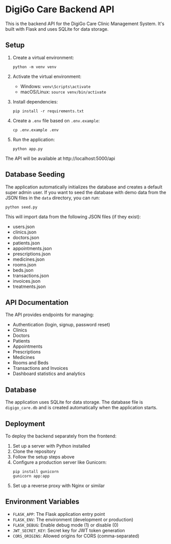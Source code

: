 # DigiGo Care Backend API

This is the backend API for the DigiGo Care Clinic Management System. It's built with Flask and uses SQLite for data storage.

## Setup

1. Create a virtual environment:
   ```
   python -m venv venv
   ```

2. Activate the virtual environment:
   - Windows: `venv\Scripts\activate`
   - macOS/Linux: `source venv/bin/activate`

3. Install dependencies:
   ```
   pip install -r requirements.txt
   ```

4. Create a `.env` file based on `.env.example`:
   ```
   cp .env.example .env
   ```

5. Run the application:
   ```
   python app.py
   ```

The API will be available at http://localhost:5000/api

## Database Seeding

The application automatically initializes the database and creates a default super admin user. If you want to seed the database with demo data from the JSON files in the `data` directory, you can run:

```
python seed.py
```

This will import data from the following JSON files (if they exist):
- users.json
- clinics.json
- doctors.json
- patients.json
- appointments.json
- prescriptions.json
- medicines.json
- rooms.json
- beds.json
- transactions.json
- invoices.json
- treatments.json

## API Documentation

The API provides endpoints for managing:
- Authentication (login, signup, password reset)
- Clinics
- Doctors
- Patients
- Appointments
- Prescriptions
- Medicines
- Rooms and Beds
- Transactions and Invoices
- Dashboard statistics and analytics

## Database

The application uses SQLite for data storage. The database file is `digigo_care.db` and is created automatically when the application starts.

## Deployment

To deploy the backend separately from the frontend:

1. Set up a server with Python installed
2. Clone the repository
3. Follow the setup steps above
4. Configure a production server like Gunicorn:
   ```
   pip install gunicorn
   gunicorn app:app
   ```
5. Set up a reverse proxy with Nginx or similar

## Environment Variables

- `FLASK_APP`: The Flask application entry point
- `FLASK_ENV`: The environment (development or production)
- `FLASK_DEBUG`: Enable debug mode (1) or disable (0)
- `JWT_SECRET_KEY`: Secret key for JWT token generation
- `CORS_ORIGINS`: Allowed origins for CORS (comma-separated)